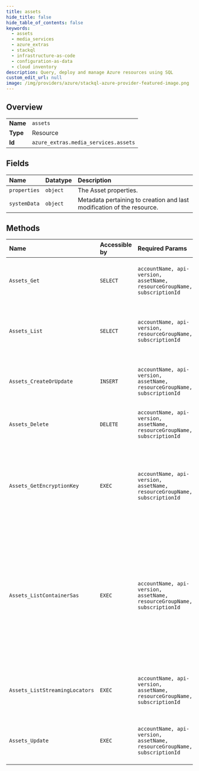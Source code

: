 ```yaml
---
title: assets
hide_title: false
hide_table_of_contents: false
keywords:
  - assets
  - media_services
  - azure_extras    
  - stackql
  - infrastructure-as-code
  - configuration-as-data
  - cloud inventory
description: Query, deploy and manage Azure resources using SQL
custom_edit_url: null
image: /img/providers/azure/stackql-azure-provider-featured-image.png
---
```

  
    

## Overview
<table><tbody>
<tr><td><b>Name</b></td><td><code>assets</code></td></tr>
<tr><td><b>Type</b></td><td>Resource</td></tr>
<tr><td><b>Id</b></td><td><code>azure_extras.media_services.assets</code></td></tr>
</tbody></table>

## Fields
| Name | Datatype | Description |
|:-----|:---------|:------------|
| `properties` | `object` | The Asset properties. |
| `systemData` | `object` | Metadata pertaining to creation and last modification of the resource. |
## Methods
| Name | Accessible by | Required Params | Description |
|:-----|:--------------|:----------------|:------------|
| `Assets_Get` | `SELECT` | `accountName, api-version, assetName, resourceGroupName, subscriptionId` | Get the details of an Asset in the Media Services account |
| `Assets_List` | `SELECT` | `accountName, api-version, resourceGroupName, subscriptionId` | List Assets in the Media Services account with optional filtering and ordering |
| `Assets_CreateOrUpdate` | `INSERT` | `accountName, api-version, assetName, resourceGroupName, subscriptionId` | Creates or updates an Asset in the Media Services account |
| `Assets_Delete` | `DELETE` | `accountName, api-version, assetName, resourceGroupName, subscriptionId` | Deletes an Asset in the Media Services account |
| `Assets_GetEncryptionKey` | `EXEC` | `accountName, api-version, assetName, resourceGroupName, subscriptionId` | Gets the Asset storage encryption keys used to decrypt content created by version 2 of the Media Services API |
| `Assets_ListContainerSas` | `EXEC` | `accountName, api-version, assetName, resourceGroupName, subscriptionId` | Lists storage container URLs with shared access signatures (SAS) for uploading and downloading Asset content. The signatures are derived from the storage account keys. |
| `Assets_ListStreamingLocators` | `EXEC` | `accountName, api-version, assetName, resourceGroupName, subscriptionId` | Lists Streaming Locators which are associated with this asset. |
| `Assets_Update` | `EXEC` | `accountName, api-version, assetName, resourceGroupName, subscriptionId` | Updates an existing Asset in the Media Services account |
